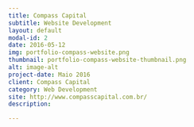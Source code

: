 ```yaml
---
title: Compass Capital
subtitle: Website Development
layout: default
modal-id: 2
date: 2016-05-12
img: portfolio-compass-website.png
thumbnail: portfolio-compass-website-thumbnail.png
alt: image-alt
project-date: Maio 2016
client: Compass Capital
category: Web Development
site: http://www.compasscapital.com.br/
description:

---
```

